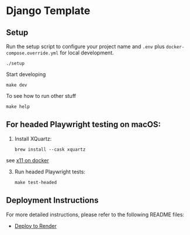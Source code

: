 # Django Template

## Setup

Run the setup script to configure your project name and `.env` plus `docker-compose.override.yml` for local development.

```
./setup
```

Start developing

```
make dev
```

To see how to run other stuff

```
make help
```

## For headed Playwright testing on macOS:

1. Install XQuartz:

   ```
   brew install --cask xquartz
   ```
   
see [x11 on docker](https://gist.github.com/cschiewek/246a244ba23da8b9f0e7b11a68bf3285)


3. Run headed Playwright tests:
   ```
   make test-headed
   ```

## Deployment Instructions

For more detailed instructions, please refer to the following README files:

- [Deploy to Render](deploy-render/README.md)
